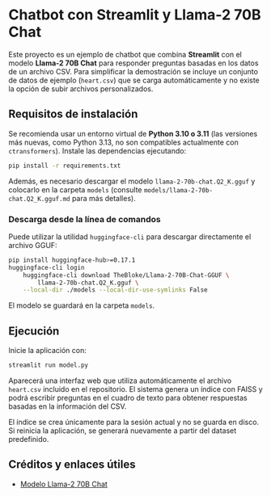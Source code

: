# Chatbot con Streamlit y Llama-2 70B Chat

Este proyecto es un ejemplo de chatbot que combina **Streamlit** con el modelo **Llama-2 70B Chat** para responder preguntas basadas en los datos de un archivo CSV. Para simplificar la demostración se incluye un conjunto de datos de ejemplo (``heart.csv``) que se carga automáticamente y no existe la opción de subir archivos personalizados.

## Requisitos de instalación

Se recomienda usar un entorno virtual de **Python 3.10 o 3.11** (las versiones más nuevas,
como Python 3.13, no son compatibles actualmente con `ctransformers`).
Instale las dependencias ejecutando:

```bash
pip install -r requirements.txt
```

Además, es necesario descargar el modelo `llama-2-70b-chat.Q2_K.gguf` y colocarlo en la carpeta `models` (consulte `models/llama-2-70b-chat.Q2_K.gguf.md` para más detalles).

### Descarga desde la línea de comandos

Puede utilizar la utilidad `huggingface-cli` para descargar directamente el archivo GGUF:

```bash
pip install huggingface-hub>=0.17.1
huggingface-cli login
    huggingface-cli download TheBloke/Llama-2-70B-Chat-GGUF \
        llama-2-70b-chat.Q2_K.gguf \
    --local-dir ./models --local-dir-use-symlinks False
```

El modelo se guardará en la carpeta `models`.

## Ejecución

Inicie la aplicación con:

```bash
streamlit run model.py
```

Aparecerá una interfaz web que utiliza automáticamente el archivo ``heart.csv`` incluido en el repositorio. El sistema genera un índice con FAISS y podrá escribir preguntas en el cuadro de texto para obtener respuestas basadas en la información del CSV.

El índice se crea únicamente para la sesión actual y no se guarda en disco. Si reinicia la aplicación, se generará nuevamente a partir del dataset predefinido.

## Créditos y enlaces útiles

- [Modelo Llama-2 70B Chat](https://huggingface.co/TheBloke/Llama-2-70B-Chat-GGUF)
